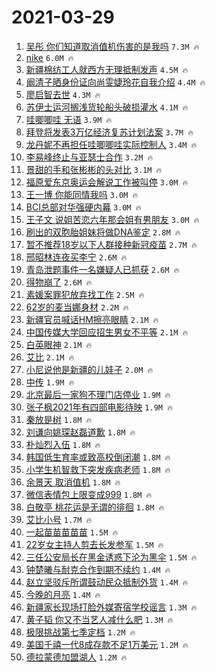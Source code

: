 # 2021-03-29

1. [吴彤 你们知道取消值机伤害的是我吗](https://s.weibo.com/weibo?q=%E5%90%B4%E5%BD%A4%20%E4%BD%A0%E4%BB%AC%E7%9F%A5%E9%81%93%E5%8F%96%E6%B6%88%E5%80%BC%E6%9C%BA%E4%BC%A4%E5%AE%B3%E7%9A%84%E6%98%AF%E6%88%91%E5%90%97&Refer=top) `7.3M 🔥`
1. [nike](https://s.weibo.com/weibo?q=nike&Refer=top) `6.0M 🔥`
1. [新疆棉纺工人就西方无理抵制发声](https://s.weibo.com/weibo?q=%23%E6%96%B0%E7%96%86%E6%A3%89%E7%BA%BA%E5%B7%A5%E4%BA%BA%E5%B0%B1%E8%A5%BF%E6%96%B9%E6%97%A0%E7%90%86%E6%8A%B5%E5%88%B6%E5%8F%91%E5%A3%B0%23&Refer=top) `4.5M 🔥`
1. [阚清子晒身份证向尚雯婕玲花自我介绍](https://s.weibo.com/weibo?q=%23%E9%98%9A%E6%B8%85%E5%AD%90%E6%99%92%E8%BA%AB%E4%BB%BD%E8%AF%81%E5%90%91%E5%B0%9A%E9%9B%AF%E5%A9%95%E7%8E%B2%E8%8A%B1%E8%87%AA%E6%88%91%E4%BB%8B%E7%BB%8D%23&Refer=top) `4.4M 🔥`
1. [廖启智去世](https://s.weibo.com/weibo?q=%23%E5%BB%96%E5%90%AF%E6%99%BA%E5%8E%BB%E4%B8%96%23&Refer=top) `4.3M 🔥`
1. [苏伊士运河搁浅货轮船头破损灌水](https://s.weibo.com/weibo?q=%23%E8%8B%8F%E4%BC%8A%E5%A3%AB%E8%BF%90%E6%B2%B3%E6%90%81%E6%B5%85%E8%B4%A7%E8%BD%AE%E8%88%B9%E5%A4%B4%E7%A0%B4%E6%8D%9F%E7%81%8C%E6%B0%B4%23&Refer=top) `4.1M 🔥`
1. [哇唧唧哇 无语](https://s.weibo.com/weibo?q=%E5%93%87%E5%94%A7%E5%94%A7%E5%93%87%20%E6%97%A0%E8%AF%AD&Refer=top) `3.9M 🔥`
1. [拜登将发表3万亿经济复苏计划法案](https://s.weibo.com/weibo?q=%23%E6%8B%9C%E7%99%BB%E5%B0%86%E5%8F%91%E8%A1%A83%E4%B8%87%E4%BA%BF%E7%BB%8F%E6%B5%8E%E5%A4%8D%E8%8B%8F%E8%AE%A1%E5%88%92%E6%B3%95%E6%A1%88%23&Refer=top) `3.7M 🔥`
1. [龙丹妮不再担任哇唧唧哇实际控制人](https://s.weibo.com/weibo?q=%23%E9%BE%99%E4%B8%B9%E5%A6%AE%E4%B8%8D%E5%86%8D%E6%8B%85%E4%BB%BB%E5%93%87%E5%94%A7%E5%94%A7%E5%93%87%E5%AE%9E%E9%99%85%E6%8E%A7%E5%88%B6%E4%BA%BA%23&Refer=top) `3.4M 🔥`
1. [李易峰终止与亚瑟士合作](https://s.weibo.com/weibo?q=%23%E6%9D%8E%E6%98%93%E5%B3%B0%E7%BB%88%E6%AD%A2%E4%B8%8E%E4%BA%9A%E7%91%9F%E5%A3%AB%E5%90%88%E4%BD%9C%23&Refer=top) `3.2M 🔥`
1. [景甜的手和张彬彬的头对比](https://s.weibo.com/weibo?q=%23%E6%99%AF%E7%94%9C%E7%9A%84%E6%89%8B%E5%92%8C%E5%BC%A0%E5%BD%AC%E5%BD%AC%E7%9A%84%E5%A4%B4%E5%AF%B9%E6%AF%94%23&Refer=top) `3.1M 🔥`
1. [福原爱东京奥运会解说工作被叫停](https://s.weibo.com/weibo?q=%23%E7%A6%8F%E5%8E%9F%E7%88%B1%E4%B8%9C%E4%BA%AC%E5%A5%A5%E8%BF%90%E4%BC%9A%E8%A7%A3%E8%AF%B4%E5%B7%A5%E4%BD%9C%E8%A2%AB%E5%8F%AB%E5%81%9C%23&Refer=top) `3.0M 🔥`
1. [王一博 你能同情我吗](https://s.weibo.com/weibo?q=%E7%8E%8B%E4%B8%80%E5%8D%9A%20%E4%BD%A0%E8%83%BD%E5%90%8C%E6%83%85%E6%88%91%E5%90%97&Refer=top) `3.0M 🔥`
1. [BCI总部对华强硬内幕](https://s.weibo.com/weibo?q=%23BCI%E6%80%BB%E9%83%A8%E5%AF%B9%E5%8D%8E%E5%BC%BA%E7%A1%AC%E5%86%85%E5%B9%95%23&Refer=top) `3.0M 🔥`
1. [王子文 说姐苦恋六年那会姐有男朋友](https://s.weibo.com/weibo?q=%E7%8E%8B%E5%AD%90%E6%96%87%20%E8%AF%B4%E5%A7%90%E8%8B%A6%E6%81%8B%E5%85%AD%E5%B9%B4%E9%82%A3%E4%BC%9A%E5%A7%90%E6%9C%89%E7%94%B7%E6%9C%8B%E5%8F%8B&Refer=top) `3.0M 🔥`
1. [刷出的双胞胎姐妹将做DNA鉴定](https://s.weibo.com/weibo?q=%E5%88%B7%E5%87%BA%E7%9A%84%E5%8F%8C%E8%83%9E%E8%83%8E%E5%A7%90%E5%A6%B9%E5%B0%86%E5%81%9ADNA%E9%89%B4%E5%AE%9A&Refer=top) `2.8M 🔥`
1. [暂不推荐18岁以下人群接种新冠疫苗](https://s.weibo.com/weibo?q=%23%E6%9A%82%E4%B8%8D%E6%8E%A8%E8%8D%9018%E5%B2%81%E4%BB%A5%E4%B8%8B%E4%BA%BA%E7%BE%A4%E6%8E%A5%E7%A7%8D%E6%96%B0%E5%86%A0%E7%96%AB%E8%8B%97%23&Refer=top) `2.7M 🔥`
1. [邢昭林连夜买李宁](https://s.weibo.com/weibo?q=%23%E9%82%A2%E6%98%AD%E6%9E%97%E8%BF%9E%E5%A4%9C%E4%B9%B0%E6%9D%8E%E5%AE%81%23&Refer=top) `2.6M 🔥`
1. [青岛泄题事件一名嫌疑人已抓获](https://s.weibo.com/weibo?q=%23%E9%9D%92%E5%B2%9B%E6%B3%84%E9%A2%98%E4%BA%8B%E4%BB%B6%E4%B8%80%E5%90%8D%E5%AB%8C%E7%96%91%E4%BA%BA%E5%B7%B2%E6%8A%93%E8%8E%B7%23&Refer=top) `2.6M 🔥`
1. [得物崩了](https://s.weibo.com/weibo?q=%E5%BE%97%E7%89%A9%E5%B4%A9%E4%BA%86&Refer=top) `2.6M 🔥`
1. [素媛案罪犯放弃找工作](https://s.weibo.com/weibo?q=%E7%B4%A0%E5%AA%9B%E6%A1%88%E7%BD%AA%E7%8A%AF%E6%94%BE%E5%BC%83%E6%89%BE%E5%B7%A5%E4%BD%9C&Refer=top) `2.5M 🔥`
1. [62岁的麦当娜身材](https://s.weibo.com/weibo?q=%2362%E5%B2%81%E7%9A%84%E9%BA%A6%E5%BD%93%E5%A8%9C%E8%BA%AB%E6%9D%90%23&Refer=top) `2.2M 🔥`
1. [新疆官员喊话HM擦亮眼睛](https://s.weibo.com/weibo?q=%23%E6%96%B0%E7%96%86%E5%AE%98%E5%91%98%E5%96%8A%E8%AF%9DHM%E6%93%A6%E4%BA%AE%E7%9C%BC%E7%9D%9B%23&Refer=top) `2.1M 🔥`
1. [中国传媒大学回应招生男女不平等](https://s.weibo.com/weibo?q=%23%E4%B8%AD%E5%9B%BD%E4%BC%A0%E5%AA%92%E5%A4%A7%E5%AD%A6%E5%9B%9E%E5%BA%94%E6%8B%9B%E7%94%9F%E7%94%B7%E5%A5%B3%E4%B8%8D%E5%B9%B3%E7%AD%89%23&Refer=top) `2.1M 🔥`
1. [白英眼神](https://s.weibo.com/weibo?q=%23%E7%99%BD%E8%8B%B1%E7%9C%BC%E7%A5%9E%23&Refer=top) `2.1M 🔥`
1. [艾比](https://s.weibo.com/weibo?q=%E8%89%BE%E6%AF%94&Refer=top) `2.1M 🔥`
1. [小尼说他是新疆的儿娃子](https://s.weibo.com/weibo?q=%23%E5%B0%8F%E5%B0%BC%E8%AF%B4%E4%BB%96%E6%98%AF%E6%96%B0%E7%96%86%E7%9A%84%E5%84%BF%E5%A8%83%E5%AD%90%23&Refer=top) `2.0M 🔥`
1. [中传](https://s.weibo.com/weibo?q=%E4%B8%AD%E4%BC%A0&Refer=top) `1.9M 🔥`
1. [北京最后一家狗不理门店停业](https://s.weibo.com/weibo?q=%23%E5%8C%97%E4%BA%AC%E6%9C%80%E5%90%8E%E4%B8%80%E5%AE%B6%E7%8B%97%E4%B8%8D%E7%90%86%E9%97%A8%E5%BA%97%E5%81%9C%E4%B8%9A%23&Refer=top) `1.9M 🔥`
1. [张子枫2021年有四部电影待映](https://s.weibo.com/weibo?q=%23%E5%BC%A0%E5%AD%90%E6%9E%AB2021%E5%B9%B4%E6%9C%89%E5%9B%9B%E9%83%A8%E7%94%B5%E5%BD%B1%E5%BE%85%E6%98%A0%23&Refer=top) `1.9M 🔥`
1. [秦放是树](https://s.weibo.com/weibo?q=%23%E7%A7%A6%E6%94%BE%E6%98%AF%E6%A0%91%23&Refer=top) `1.8M 🔥`
1. [刘谦向姚琛赵磊道歉](https://s.weibo.com/weibo?q=%23%E5%88%98%E8%B0%A6%E5%90%91%E5%A7%9A%E7%90%9B%E8%B5%B5%E7%A3%8A%E9%81%93%E6%AD%89%23&Refer=top) `1.8M 🔥`
1. [朴灿烈入伍](https://s.weibo.com/weibo?q=%23%E6%9C%B4%E7%81%BF%E7%83%88%E5%85%A5%E4%BC%8D%23&Refer=top) `1.8M 🔥`
1. [韩国低生育率或致高校倒闭潮](https://s.weibo.com/weibo?q=%23%E9%9F%A9%E5%9B%BD%E4%BD%8E%E7%94%9F%E8%82%B2%E7%8E%87%E6%88%96%E8%87%B4%E9%AB%98%E6%A0%A1%E5%80%92%E9%97%AD%E6%BD%AE%23&Refer=top) `1.8M 🔥`
1. [小学生机智救下突发疾病老师](https://s.weibo.com/weibo?q=%E5%B0%8F%E5%AD%A6%E7%94%9F%E6%9C%BA%E6%99%BA%E6%95%91%E4%B8%8B%E7%AA%81%E5%8F%91%E7%96%BE%E7%97%85%E8%80%81%E5%B8%88&Refer=top) `1.8M 🔥`
1. [余景天 取消值机](https://s.weibo.com/weibo?q=%E4%BD%99%E6%99%AF%E5%A4%A9%20%E5%8F%96%E6%B6%88%E5%80%BC%E6%9C%BA&Refer=top) `1.8M 🔥`
1. [微信表情包上限变成999](https://s.weibo.com/weibo?q=%E5%BE%AE%E4%BF%A1%E8%A1%A8%E6%83%85%E5%8C%85%E4%B8%8A%E9%99%90%E5%8F%98%E6%88%90999&Refer=top) `1.8M 🔥`
1. [白敬亭 桃花运是无谓的徘徊](https://s.weibo.com/weibo?q=%E7%99%BD%E6%95%AC%E4%BA%AD%20%E6%A1%83%E8%8A%B1%E8%BF%90%E6%98%AF%E6%97%A0%E8%B0%93%E7%9A%84%E5%BE%98%E5%BE%8A&Refer=top) `1.8M 🔥`
1. [艾比小号](https://s.weibo.com/weibo?q=%E8%89%BE%E6%AF%94%E5%B0%8F%E5%8F%B7&Refer=top) `1.7M 🔥`
1. [一起苗苗苗苗苗](https://s.weibo.com/weibo?q=%23%E4%B8%80%E8%B5%B7%E8%8B%97%E8%8B%97%E8%8B%97%E8%8B%97%E8%8B%97%23&Refer=top) `1.5M 🔥`
1. [22岁女主持人剪去长发参军](https://s.weibo.com/weibo?q=%2322%E5%B2%81%E5%A5%B3%E4%B8%BB%E6%8C%81%E4%BA%BA%E5%89%AA%E5%8E%BB%E9%95%BF%E5%8F%91%E5%8F%82%E5%86%9B%23&Refer=top) `1.5M 🔥`
1. [三任公安局长在黑金诱惑下沦为黑伞](https://s.weibo.com/weibo?q=%23%E4%B8%89%E4%BB%BB%E5%85%AC%E5%AE%89%E5%B1%80%E9%95%BF%E5%9C%A8%E9%BB%91%E9%87%91%E8%AF%B1%E6%83%91%E4%B8%8B%E6%B2%A6%E4%B8%BA%E9%BB%91%E4%BC%9E%23&Refer=top) `1.5M 🔥`
1. [钟楚曦与耐克合作到期不续约](https://s.weibo.com/weibo?q=%23%E9%92%9F%E6%A5%9A%E6%9B%A6%E4%B8%8E%E8%80%90%E5%85%8B%E5%90%88%E4%BD%9C%E5%88%B0%E6%9C%9F%E4%B8%8D%E7%BB%AD%E7%BA%A6%23&Refer=top) `1.4M 🔥`
1. [赵立坚驳斥所谓鼓动民众抵制外货](https://s.weibo.com/weibo?q=%23%E8%B5%B5%E7%AB%8B%E5%9D%9A%E9%A9%B3%E6%96%A5%E6%89%80%E8%B0%93%E9%BC%93%E5%8A%A8%E6%B0%91%E4%BC%97%E6%8A%B5%E5%88%B6%E5%A4%96%E8%B4%A7%23&Refer=top) `1.4M 🔥`
1. [今晚的月亮](https://s.weibo.com/weibo?q=%E4%BB%8A%E6%99%9A%E7%9A%84%E6%9C%88%E4%BA%AE&Refer=top) `1.4M 🔥`
1. [新疆家长现场打脸外媒寄宿学校谣言](https://s.weibo.com/weibo?q=%E6%96%B0%E7%96%86%E5%AE%B6%E9%95%BF%E7%8E%B0%E5%9C%BA%E6%89%93%E8%84%B8%E5%A4%96%E5%AA%92%E5%AF%84%E5%AE%BF%E5%AD%A6%E6%A0%A1%E8%B0%A3%E8%A8%80&Refer=top) `1.3M 🔥`
1. [黄子韬 你又不当艺人减什么肥](https://s.weibo.com/weibo?q=%E9%BB%84%E5%AD%90%E9%9F%AC%20%E4%BD%A0%E5%8F%88%E4%B8%8D%E5%BD%93%E8%89%BA%E4%BA%BA%E5%87%8F%E4%BB%80%E4%B9%88%E8%82%A5&Refer=top) `1.3M 🔥`
1. [极限挑战第七季定档](https://s.weibo.com/weibo?q=%23%E6%9E%81%E9%99%90%E6%8C%91%E6%88%98%E7%AC%AC%E4%B8%83%E5%AD%A3%E5%AE%9A%E6%A1%A3%23&Refer=top) `1.2M 🔥`
1. [美国千禧一代8成存款不足1万美元](https://s.weibo.com/weibo?q=%23%E7%BE%8E%E5%9B%BD%E5%8D%83%E7%A6%A7%E4%B8%80%E4%BB%A38%E6%88%90%E5%AD%98%E6%AC%BE%E4%B8%8D%E8%B6%B31%E4%B8%87%E7%BE%8E%E5%85%83%23&Refer=top) `1.2M 🔥`
1. [德拉蒙德加盟湖人](https://s.weibo.com/weibo?q=%23%E5%BE%B7%E6%8B%89%E8%92%99%E5%BE%B7%E5%8A%A0%E7%9B%9F%E6%B9%96%E4%BA%BA%23&Refer=top) `1.2M 🔥`
